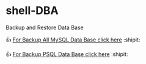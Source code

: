 # shell-DBA
Backup and Restore Data Base




:+1: [For Backup All MySQL Data Base click here](https://github.com/szemmali/shell-DBA/blob/master/MySQL/Backup-All-MySQL.sh) :shipit:

:+1: [For Backup PSQL Data Base click here](https://github.com/szemmali/shell-DBA/blob/master/PSQL/Backup_PSQL.sh) :shipit:
